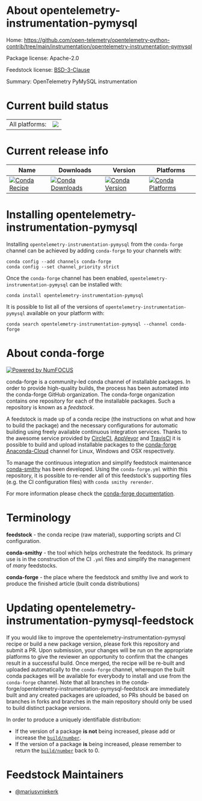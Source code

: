 About opentelemetry-instrumentation-pymysql
===========================================

Home: https://github.com/open-telemetry/opentelemetry-python-contrib/tree/main/instrumentation/opentelemetry-instrumentation-pymysql

Package license: Apache-2.0

Feedstock license: [BSD-3-Clause](https://github.com/conda-forge/opentelemetry-instrumentation-pymysql-feedstock/blob/master/LICENSE.txt)

Summary: OpenTelemetry PyMySQL instrumentation

Current build status
====================


<table><tr><td>All platforms:</td>
    <td>
      <a href="https://dev.azure.com/conda-forge/feedstock-builds/_build/latest?definitionId=13861&branchName=master">
        <img src="https://dev.azure.com/conda-forge/feedstock-builds/_apis/build/status/opentelemetry-instrumentation-pymysql-feedstock?branchName=master">
      </a>
    </td>
  </tr>
</table>

Current release info
====================

| Name | Downloads | Version | Platforms |
| --- | --- | --- | --- |
| [![Conda Recipe](https://img.shields.io/badge/recipe-opentelemetry--instrumentation--pymysql-green.svg)](https://anaconda.org/conda-forge/opentelemetry-instrumentation-pymysql) | [![Conda Downloads](https://img.shields.io/conda/dn/conda-forge/opentelemetry-instrumentation-pymysql.svg)](https://anaconda.org/conda-forge/opentelemetry-instrumentation-pymysql) | [![Conda Version](https://img.shields.io/conda/vn/conda-forge/opentelemetry-instrumentation-pymysql.svg)](https://anaconda.org/conda-forge/opentelemetry-instrumentation-pymysql) | [![Conda Platforms](https://img.shields.io/conda/pn/conda-forge/opentelemetry-instrumentation-pymysql.svg)](https://anaconda.org/conda-forge/opentelemetry-instrumentation-pymysql) |

Installing opentelemetry-instrumentation-pymysql
================================================

Installing `opentelemetry-instrumentation-pymysql` from the `conda-forge` channel can be achieved by adding `conda-forge` to your channels with:

```
conda config --add channels conda-forge
conda config --set channel_priority strict
```

Once the `conda-forge` channel has been enabled, `opentelemetry-instrumentation-pymysql` can be installed with:

```
conda install opentelemetry-instrumentation-pymysql
```

It is possible to list all of the versions of `opentelemetry-instrumentation-pymysql` available on your platform with:

```
conda search opentelemetry-instrumentation-pymysql --channel conda-forge
```


About conda-forge
=================

[![Powered by NumFOCUS](https://img.shields.io/badge/powered%20by-NumFOCUS-orange.svg?style=flat&colorA=E1523D&colorB=007D8A)](http://numfocus.org)

conda-forge is a community-led conda channel of installable packages.
In order to provide high-quality builds, the process has been automated into the
conda-forge GitHub organization. The conda-forge organization contains one repository
for each of the installable packages. Such a repository is known as a *feedstock*.

A feedstock is made up of a conda recipe (the instructions on what and how to build
the package) and the necessary configurations for automatic building using freely
available continuous integration services. Thanks to the awesome service provided by
[CircleCI](https://circleci.com/), [AppVeyor](https://www.appveyor.com/)
and [TravisCI](https://travis-ci.com/) it is possible to build and upload installable
packages to the [conda-forge](https://anaconda.org/conda-forge)
[Anaconda-Cloud](https://anaconda.org/) channel for Linux, Windows and OSX respectively.

To manage the continuous integration and simplify feedstock maintenance
[conda-smithy](https://github.com/conda-forge/conda-smithy) has been developed.
Using the ``conda-forge.yml`` within this repository, it is possible to re-render all of
this feedstock's supporting files (e.g. the CI configuration files) with ``conda smithy rerender``.

For more information please check the [conda-forge documentation](https://conda-forge.org/docs/).

Terminology
===========

**feedstock** - the conda recipe (raw material), supporting scripts and CI configuration.

**conda-smithy** - the tool which helps orchestrate the feedstock.
                   Its primary use is in the construction of the CI ``.yml`` files
                   and simplify the management of *many* feedstocks.

**conda-forge** - the place where the feedstock and smithy live and work to
                  produce the finished article (built conda distributions)


Updating opentelemetry-instrumentation-pymysql-feedstock
========================================================

If you would like to improve the opentelemetry-instrumentation-pymysql recipe or build a new
package version, please fork this repository and submit a PR. Upon submission,
your changes will be run on the appropriate platforms to give the reviewer an
opportunity to confirm that the changes result in a successful build. Once
merged, the recipe will be re-built and uploaded automatically to the
`conda-forge` channel, whereupon the built conda packages will be available for
everybody to install and use from the `conda-forge` channel.
Note that all branches in the conda-forge/opentelemetry-instrumentation-pymysql-feedstock are
immediately built and any created packages are uploaded, so PRs should be based
on branches in forks and branches in the main repository should only be used to
build distinct package versions.

In order to produce a uniquely identifiable distribution:
 * If the version of a package **is not** being increased, please add or increase
   the [``build/number``](https://docs.conda.io/projects/conda-build/en/latest/resources/define-metadata.html#build-number-and-string).
 * If the version of a package **is** being increased, please remember to return
   the [``build/number``](https://docs.conda.io/projects/conda-build/en/latest/resources/define-metadata.html#build-number-and-string)
   back to 0.

Feedstock Maintainers
=====================

* [@mariusvniekerk](https://github.com/mariusvniekerk/)

